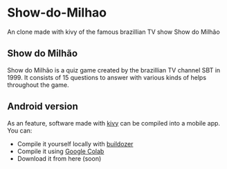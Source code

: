 # Show-do-Milhao
An clone made with kivy of the famous brazillian TV show Show do Milhão

## Show do Milhão
Show do Milhão is a quiz game created by the brazillian TV channel SBT in 1999. It consists of 15 questions to answer with various kinds of helps throughout the game.

## Android version
As an feature, software made with [kivy](https://github.com/kivy/kivy) can be compiled into a mobile app. You can:
- Compile it yourself locally with [buildozer](https://buildozer.readthedocs.io/en/latest/)
- Compile it using [Google Colab](https://colab.research.google.com/drive/1b9gMzs6XAtxCtahxei4N0fWZk7xiPlVw)
- Download it from here (soon)
